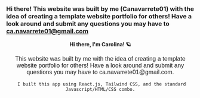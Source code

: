 ### Hi there! This website was built by me (Canavarrete01) with the idea of creating a template website portfolio for others! Have a look around and submit any questions you may have to ca.navarrete01@gmail.com

<div align="center">
<p align="center">
  <strong>Hi there, I'm Carolina! 🪐 </strong>
    <p style="font-family: Arial, sans-serif; font-size: 16px;">
     This website was built by me with the idea of creating a template website portfolio for others! Have a look around and submit any questions you may have to ca.navarrete01@gmail.com.

     I built this app using React.js, Tailwind CSS, and the standard Javascript/HTML/CSS combo.
</p>
</p>
</div>
